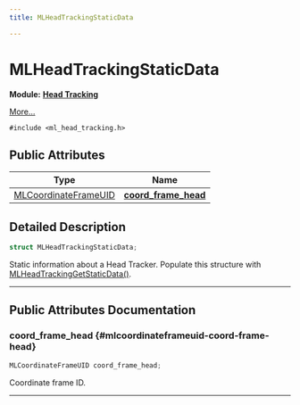 ```yaml
---
title: MLHeadTrackingStaticData

---
```


# MLHeadTrackingStaticData

**Module:** **[Head Tracking](/versioned_docs/version-22-Mar-2023/api-ref/api/Modules/group___head_tracking/group___head_tracking.md)**



 [More...](#detailed-description)


`#include <ml_head_tracking.h>`

## Public Attributes

| Type           | Name           |
| -------------- | -------------- |
| [MLCoordinateFrameUID](/versioned_docs/version-22-Mar-2023/api-ref/api/Modules/group___perception/struct_m_l_coordinate_frame_u_i_d.md) | **[coord_frame_head](/versioned_docs/version-22-Mar-2023/api-ref/api/Modules/group___head_tracking/struct_m_l_head_tracking_static_data.md#mlcoordinateframeuid-coord-frame-head)**  |

## Detailed Description

```cpp
struct MLHeadTrackingStaticData;
```


Static information about a Head Tracker. Populate this structure with [MLHeadTrackingGetStaticData()](/versioned_docs/version-22-Mar-2023/api-ref/api/Modules/group___head_tracking/group___head_tracking.md#mlresult-mlheadtrackinggetstaticdata). 





-----------
## Public Attributes Documentation

### coord_frame_head {#mlcoordinateframeuid-coord-frame-head}

```cpp
MLCoordinateFrameUID coord_frame_head;
```


Coordinate frame ID. 





-----------


